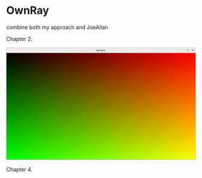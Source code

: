 # OwnRay
combine both my approach and JoeAllan 

Chapter 2. 

![Screenshot of the project](sampleImages/chap2.png)

Chapter 4.

